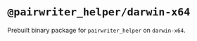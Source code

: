 # `@pairwriter_helper/darwin-x64`

Prebuilt binary package for `pairwriter_helper` on `darwin-x64`.
